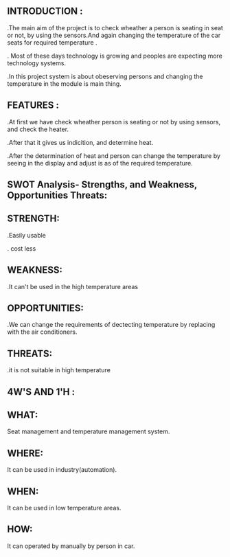 ## INTRODUCTION :
.The main aim of the project is to check wheather a person is seating in seat or not, by using the sensors.And again changing the temperature of the car seats for required temperature .

. Most of these days technology is growing and peoples are expecting more technology systems.

.In this project system is about obeserving persons  and changing the temperature in the module is main thing.
                
  ## FEATURES : 
  .At first we have check wheather person is seating or not by using sensors, and check the heater.
  
  .After that it gives us indicition, and determine heat.
  
  .After the determination of heat and person can change the temperature by seeing in the display and adjust is as of the required                     temperature.
                
   ## SWOT Analysis- Strengths, and Weakness, Opportunities Threats:
   
   ## STRENGTH: 
   .Easily usable
   
   . cost less
   ## WEAKNESS:
   .It can't be used in the high temperature areas
               
   ## OPPORTUNITIES:
   .We can change the requirements of dectecting temperature by replacing with the air conditioners.
                
   ## THREATS:  
   .it is not suitable in high temperature
                
   ## 4W'S AND 1'H :
   
   ## WHAT:
   Seat management and temperature management system.
           
   ## WHERE:
   It can be used in industry(automation).
          
   ## WHEN:
   It can be used in low temperature areas.
            
   ## HOW:
   It can operated by manually by person in car.
   
                 

